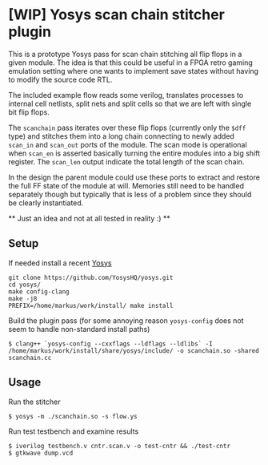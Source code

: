 # [WIP] Yosys scan chain stitcher plugin

This is a prototype Yosys pass for scan chain stitching all flip flops in a
given module. The idea is that this could be useful in a FPGA retro gaming
emulation setting where one wants to implement save states without having to
modify the source code RTL.

The included example flow reads some verilog, translates processes to internal
cell netlists, split nets and split cells so that we are left with single bit
flip flops.

The `scanchain` pass iterates over these flip flops (currently only the `$dff`
type) and stitches them into a long chain connecting to newly added `scan_in`
and `scan_out` ports of the module. The scan mode is operational when `scan_en`
is asserted basically turning the entire modules into a big shift register. The
`scan_len` output indicate the total length of the scan chain.

In the design the parent module could use these ports to extract and restore
the full FF state of the module at will. Memories still need to be handled
separately though but typically that is less of a problem since they should be
clearly instantiated.

** Just an idea and not at all tested in reality :) **

## Setup

If needed install a recent [Yosys](https://github.com/YosysHQ/yosys)
```
git clone https://github.com/YosysHQ/yosys.git
cd yosys/
make config-clang
make -j8
PREFIX=/home/markus/work/install/ make install
```

Build the plugin pass (for some annoying reason `yosys-config` does not seem to
handle non-standard install paths)
```
$ clang++ `yosys-config --cxxflags --ldflags --ldlibs` -I /home/markus/work/install/share/yosys/include/ -o scanchain.so -shared scanchain.cc
```

## Usage
Run the stitcher
```
$ yosys -m ./scanchain.so -s flow.ys
```

Run test testbench and examine results
```
$ iverilog testbench.v cntr.scan.v -o test-cntr && ./test-cntr
$ gtkwave dump.vcd
```
